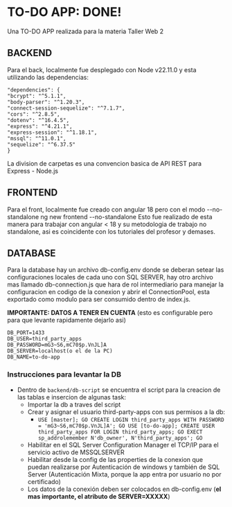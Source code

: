 # TO-DO APP: DONE!

Una TO-DO APP realizada para la materia Taller Web 2

## BACKEND

Para el back, localmente fue desplegado con Node v22.11.0 y esta utilizando las dependencias:

    "dependencies": {
    "bcrypt": "^5.1.1",
    "body-parser": "^1.20.3",
    "connect-session-sequelize": "^7.1.7",
    "cors": "^2.8.5",
    "dotenv": "^16.4.5",
    "express": "^4.21.1",
    "express-session": "^1.18.1",
    "mssql": "^11.0.1",
    "sequelize": "^6.37.5"
    }

La division de carpetas es una convencion basica de API REST para Express - Node.js

## FRONTEND
Para el front, localmente fue creado con angular 18 pero con el modo --no-standalone
ng new frontend --no-standalone
Esto fue realizado de esta manera para trabajar con angular < 18 y su metodologia de trabajo no standalone, asi es coincidente con los tutoriales del profesor y demases.

## DATABASE

Para la database hay un archivo db-config.env donde se deberan setear las configuraciones locales de cada uno con SQL SERVER, hay otro archivo mas llamado db-connection.js que hara de rol intermediario para manejar la configuracion en codigo de la conexion y abrir el ConnectionPool, esta exportado como modulo para ser consumido dentro de index.js.

**IMPORTANTE: DATOS A TENER EN CUENTA** (esto es configurable pero para que levante rapidamente dejarlo asi)

    DB_PORT=1433
    DB_USER=third_party_apps
    DB_PASSWORD=mG3~S6,mC70$p.VnJL]A
    DB_SERVER=localhost(o el de la PC)
    DB_NAME=to-do-app
   ### Instrucciones para levantar la DB
   

 - Dentro de `backend/db-script` se encuentra el script para la creacion
   de las tablas e insercion de algunas task:
	 - Importar la db a    traves del script
	 - Crear y asignar el usuario third-party-apps con sus permisos a la db:
		 - `USE [master];
GO
CREATE LOGIN third_party_apps WITH PASSWORD = 'mG3~S6,mC70$p.VnJL]A';
GO
USE [to-do-app];
CREATE USER third_party_apps FOR LOGIN third_party_apps;
GO
EXECT sp_addrolemember N'db_owner', N'third_party_apps';
GO`
	 - Habilitar en el SQL Server Configuration Manager el TCP/IP para el servicio activo de  		MSSQLSERVER
	 - Habilitar desde la config de las properties de la conexion que puedan realizarse por 	  Autenticación de windows y también de SQL Server (Autenticación Mixta, porque la app entra por usuario no por certificado)
	 - Los datos de la conexión deben ser colocados en db-config.env (**el mas importante, el atributo de SERVER=XXXXX**)
